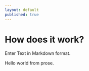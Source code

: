 ```yaml
---
layout: default
published: true
---
```


# How does it work?

Enter Text in Markdown format.

Hello world from prose.